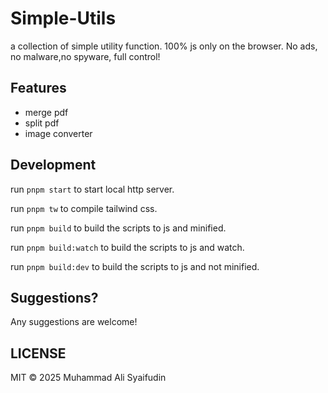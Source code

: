 # Simple-Utils

a collection of simple utility function. 100% js only on the browser. No ads, no malware,no spyware, full control!

## Features

- merge pdf
- split pdf
- image converter

## Development

run `pnpm start` to start local http server.

run `pnpm tw` to compile tailwind css.

run `pnpm build` to build the scripts to js and minified.

run `pnpm build:watch` to build the scripts to js and watch.

run `pnpm build:dev` to build the scripts to js and not minified.

## Suggestions?

Any suggestions are welcome!

## LICENSE

MIT © 2025 Muhammad Ali Syaifudin
